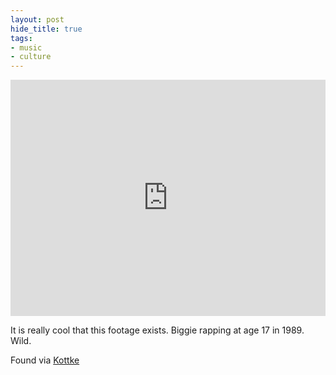 ```yaml
---
layout: post
hide_title: true
tags:
- music
- culture
---
```

<div style="left: 0; width: 100%; height: 0; position: relative; padding-bottom: 75%;"><iframe src="https://www.youtube.com/embed/ufHZWt3xSZk?rel=0" style="border: 0; top: 0; left: 0; width: 100%; height: 100%; position: absolute;" allowfullscreen scrolling="no" allow="encrypted-media; accelerometer; gyroscope; picture-in-picture"></iframe></div>

It is really cool that this footage exists. Biggie rapping at age 17 in 1989. Wild.

Found via [Kottke](https://kottke.org/13/11/17-year-old-biggie-smalls-freestyling)
